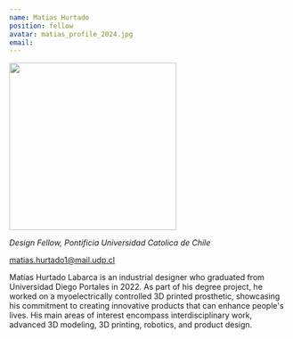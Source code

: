 ```yaml
---
name: Matias Hurtado
position: fellow
avatar: matias_profile_2024.jpg
email: 
---
```


<img width="300" src="{{site.baseurl}}/images/people/{{page.avatar}}" data-action="zoom">

_Design Fellow, Pontificia Universidad Catolica de Chile_<br>

<i class="fa fa-envelope-o"></i> matias.hurtado1@mail.udp.cl

Matías Hurtado Labarca is an industrial designer who graduated from Universidad Diego Portales in 2022. As part of his degree project, he worked on a myoelectrically controlled 3D printed prosthetic, showcasing his commitment to creating innovative products that can enhance people's lives. His main areas of interest encompass interdisciplinary work, advanced 3D modeling, 3D printing, robotics, and product design.
